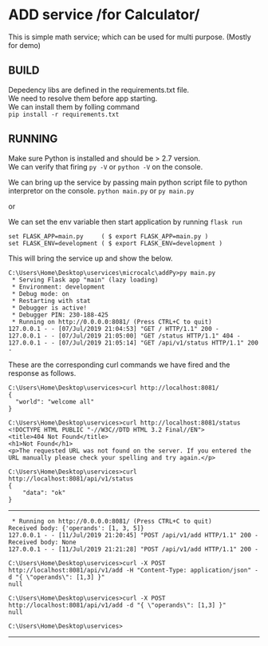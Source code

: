 # ADD service /for Calculator/ 
This is simple math service; which can be used for multi purpose. (Mostly for demo)


## BUILD
Depedency libs are defined in the requirements.txt file.  
We need to resolve them before app starting.  
We can install them by folling command  
`pip install -r requirements.txt`

## RUNNING
Make sure Python is installed and should be > 2.7 version.  
We can verify that firing `py -V` or `python -V` on the console.  

We can bring up the service by passing main python script file to python interpretor on the console.
`python main.py` or `py main.py`  

or  

We can set the env variable then start application by running `flask run`
```
set FLASK_APP=main.py     ( $ export FLASK_APP=main.py )
set FLASK_ENV=development ( $ export FLASK_ENV=development )
```

This will bring the service up and show the below.
```
C:\Users\Home\Desktop\uservices\microcalc\addPy>py main.py
 * Serving Flask app "main" (lazy loading)
 * Environment: development
 * Debug mode: on
 * Restarting with stat
 * Debugger is active!
 * Debugger PIN: 230-188-425
 * Running on http://0.0.0.0:8081/ (Press CTRL+C to quit)
127.0.0.1 - - [07/Jul/2019 21:04:53] "GET / HTTP/1.1" 200 -
127.0.0.1 - - [07/Jul/2019 21:05:00] "GET /status HTTP/1.1" 404 -
127.0.0.1 - - [07/Jul/2019 21:05:14] "GET /api/v1/status HTTP/1.1" 200 -

```

These are the corresponding curl commands we have fired and the response as follows.

```
C:\Users\Home\Desktop\uservices>curl http://localhost:8081/       
{
  "world": "welcome all"
}

C:\Users\Home\Desktop\uservices>curl http://localhost:8081/status
<!DOCTYPE HTML PUBLIC "-//W3C//DTD HTML 3.2 Final//EN">
<title>404 Not Found</title>
<h1>Not Found</h1>
<p>The requested URL was not found on the server. If you entered the URL manually please check your spelling and try again.</p>

C:\Users\Home\Desktop\uservices>curl http://localhost:8081/api/v1/status
{
    "data": "ok"
}

```

---

```
 * Running on http://0.0.0.0:8081/ (Press CTRL+C to quit)
Received body: {'operands': [1, 3, 5]}
127.0.0.1 - - [11/Jul/2019 21:20:45] "POST /api/v1/add HTTP/1.1" 200 -
Received body: None
127.0.0.1 - - [11/Jul/2019 21:21:28] "POST /api/v1/add HTTP/1.1" 200 -

```

```
C:\Users\Home\Desktop\uservices>curl -X POST http://localhost:8081/api/v1/add -H "Content-Type: application/json" -d "{ \"operands\": [1,3] }"
null

C:\Users\Home\Desktop\uservices>curl -X POST http://localhost:8081/api/v1/add -d "{ \"operands\": [1,3] }"
null

C:\Users\Home\Desktop\uservices>
```

---
